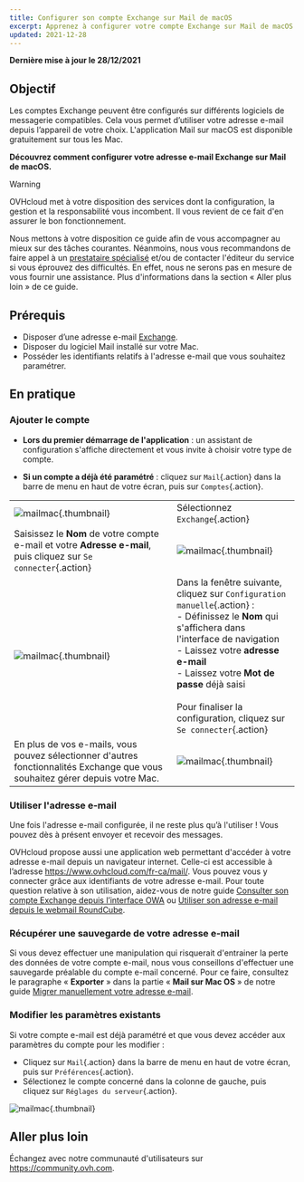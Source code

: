 ```yaml
---
title: Configurer son compte Exchange sur Mail de macOS
excerpt: Apprenez à configurer votre compte Exchange sur Mail de macOS El Capitan, Sierra et High Sierra
updated: 2021-12-28
---
```


**Dernière mise à jour le 28/12/2021**

## Objectif

Les comptes Exchange peuvent être configurés sur différents logiciels de messagerie compatibles. Cela vous permet d’utiliser votre adresse e-mail depuis l’appareil de votre choix. L'application Mail sur macOS est disponible gratuitement sur tous les Mac.

**Découvrez comment configurer votre adresse e-mail Exchange sur Mail de macOS.**

> [!warning]
>
> OVHcloud met à votre disposition des services dont la configuration, la gestion et la responsabilité vous incombent. Il vous revient de ce fait d'en assurer le bon fonctionnement.
> 
> Nous mettons à votre disposition ce guide afin de vous accompagner au mieux sur des tâches courantes. Néanmoins, nous vous recommandons de faire appel à un [prestataire spécialisé](https://partner.ovhcloud.com/fr-ca/) et/ou de contacter l'éditeur du service si vous éprouvez des difficultés. En effet, nous ne serons pas en mesure de vous fournir une assistance. Plus d'informations dans la section « Aller plus loin » de ce guide.
> 

## Prérequis

- Disposer d’une adresse e-mail [Exchange](https://www.ovhcloud.com/fr-ca/emails/hosted-exchange/).
- Disposer du logiciel Mail installé sur votre Mac.
- Posséder les identifiants relatifs à l'adresse e-mail que vous souhaitez paramétrer.
 
## En pratique

### Ajouter le compte

- **Lors du premier démarrage de l'application** : un assistant de configuration s'affiche directement et vous invite à choisir votre type de compte.

- **Si un compte a déjà été paramétré** : cliquez sur `Mail`{.action} dans la barre de menu en haut de votre écran, puis sur `Comptes`{.action}.

| | |
|---|---|
|![mailmac](images/mail-mac-exchange01.png){.thumbnail}|Sélectionnez `Exchange`{.action}|
|Saisissez le **Nom** de votre compte e-mail et votre **Adresse e-mail**, puis cliquez sur `Se connecter`{.action}|![mailmac](images/mail-mac-exchange02.png){.thumbnail}|
|![mailmac](images/mail-mac-exchange03.png){.thumbnail}|Dans la fenêtre suivante, cliquez sur `Configuration manuelle`{.action} : <br>- Définissez le **Nom** qui s'affichera dans l'interface de navigation <br>- Laissez votre **adresse e-mail**<br>- Laissez votre **Mot de passe** déjà saisi <br><br>Pour finaliser la configuration, cliquez sur `Se connecter`{.action}|
|En plus de vos e-mails, vous pouvez sélectionner d'autres fonctionnalités Exchange que vous souhaitez gérer depuis votre Mac.|![mailmac](images/mail-mac-exchange04.png){.thumbnail}|

### Utiliser l'adresse e-mail

Une fois l'adresse e-mail configurée, il ne reste plus qu’à l'utiliser ! Vous pouvez dès à présent envoyer et recevoir des messages.

OVHcloud propose aussi une application web permettant d'accéder à votre adresse e-mail depuis un navigateur internet. Celle-ci est accessible à l’adresse <https://www.ovhcloud.com/fr-ca/mail/>. Vous pouvez vous y connecter grâce aux identifiants de votre adresse e-mail. Pour toute question relative à son utilisation, aidez-vous de notre guide [Consulter son compte Exchange depuis l’interface OWA](https://docs.ovh.com/fr/microsoft-collaborative-solutions/exchange-2016-guide-utilisation-outlook-web-app/) ou [Utiliser son adresse e-mail depuis le webmail RoundCube](https://docs.ovh.com/ca/pages/web/emails/email_roundcube#ou-et-comment-se-connecter-au-webmail-roundcube).

### Récupérer une sauvegarde de votre adresse e-mail

Si vous devez effectuer une manipulation qui risquerait d'entrainer la perte des données de votre compte e-mail, nous vous conseillons d'effectuer une sauvegarde préalable du compte e-mail concerné. Pour ce faire, consultez le paragraphe « **Exporter** » dans la partie « **Mail sur Mac OS** » de notre guide [Migrer manuellement votre adresse e-mail](/pages/web/emails/manual_email_migration#exporter).

### Modifier les paramètres existants

Si votre compte e-mail est déjà paramétré et que vous devez accéder aux paramètres du compte pour les modifier :

- Cliquez sur `Mail`{.action} dans la barre de menu en haut de votre écran, puis sur `Préférences`{.action}.
- Sélectionez le compte concerné dans la colonne de gauche, puis cliquez sur `Réglages du serveur`{.action}.

![mailmac](images/mail-mac-exchange05.png){.thumbnail}

## Aller plus loin

Échangez avec notre communauté d'utilisateurs sur <https://community.ovh.com>.
